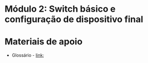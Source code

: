 # Módulo 2: Switch básico e configuração de dispositivo final

# Materiais de apoio

- Glossário - [link](./Glossário.md);